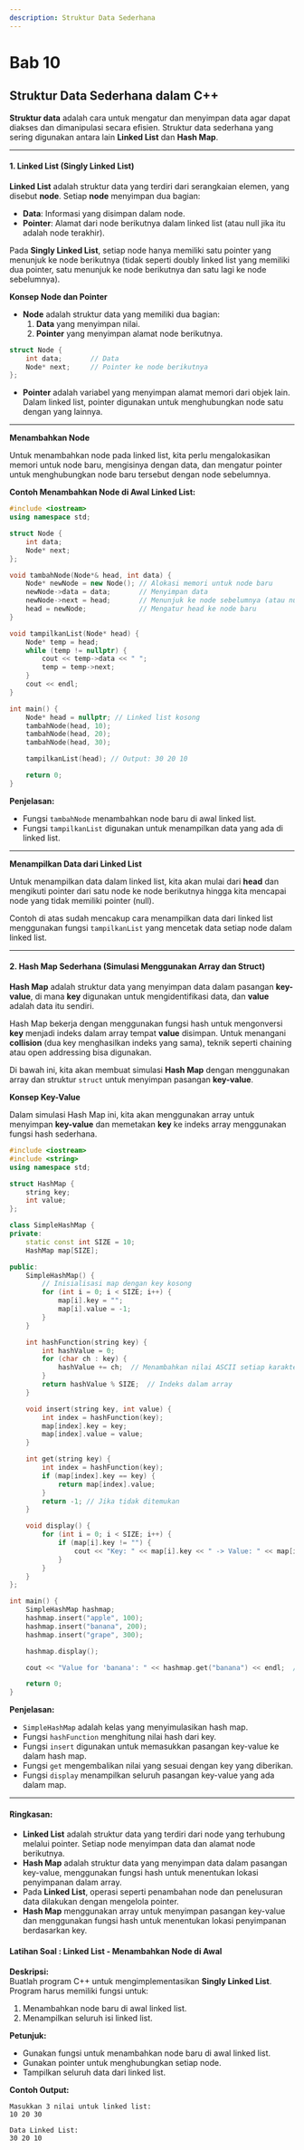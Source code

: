 ```yaml
---
description: Struktur Data Sederhana
---
```


# Bab 10

## **Struktur Data Sederhana dalam C++**

**Struktur data** adalah cara untuk mengatur dan menyimpan data agar dapat diakses dan dimanipulasi secara efisien. Struktur data sederhana yang sering digunakan antara lain **Linked List** dan **Hash Map**.

***

#### **1. Linked List (Singly Linked List)**

**Linked List** adalah struktur data yang terdiri dari serangkaian elemen, yang disebut **node**. Setiap **node** menyimpan dua bagian:

* **Data**: Informasi yang disimpan dalam node.
* **Pointer**: Alamat dari node berikutnya dalam linked list (atau null jika itu adalah node terakhir).

Pada **Singly Linked List**, setiap node hanya memiliki satu pointer yang menunjuk ke node berikutnya (tidak seperti doubly linked list yang memiliki dua pointer, satu menunjuk ke node berikutnya dan satu lagi ke node sebelumnya).

**Konsep Node dan Pointer**

* **Node** adalah struktur data yang memiliki dua bagian:
  1. **Data** yang menyimpan nilai.
  2. **Pointer** yang menyimpan alamat node berikutnya.

```cpp
struct Node {
    int data;       // Data
    Node* next;     // Pointer ke node berikutnya
};
```

* **Pointer** adalah variabel yang menyimpan alamat memori dari objek lain. Dalam linked list, pointer digunakan untuk menghubungkan node satu dengan yang lainnya.

***

**Menambahkan Node**

Untuk menambahkan node pada linked list, kita perlu mengalokasikan memori untuk node baru, mengisinya dengan data, dan mengatur pointer untuk menghubungkan node baru tersebut dengan node sebelumnya.

**Contoh Menambahkan Node di Awal Linked List:**

```cpp
#include <iostream>
using namespace std;

struct Node {
    int data;
    Node* next;
};

void tambahNode(Node*& head, int data) {
    Node* newNode = new Node(); // Alokasi memori untuk node baru
    newNode->data = data;       // Menyimpan data
    newNode->next = head;       // Menunjuk ke node sebelumnya (atau null jika list kosong)
    head = newNode;             // Mengatur head ke node baru
}

void tampilkanList(Node* head) {
    Node* temp = head;
    while (temp != nullptr) {
        cout << temp->data << " ";
        temp = temp->next;
    }
    cout << endl;
}

int main() {
    Node* head = nullptr; // Linked list kosong
    tambahNode(head, 10);
    tambahNode(head, 20);
    tambahNode(head, 30);

    tampilkanList(head); // Output: 30 20 10

    return 0;
}
```

**Penjelasan:**

* Fungsi `tambahNode` menambahkan node baru di awal linked list.
* Fungsi `tampilkanList` digunakan untuk menampilkan data yang ada di linked list.

***

**Menampilkan Data dari Linked List**

Untuk menampilkan data dalam linked list, kita akan mulai dari **head** dan mengikuti pointer dari satu node ke node berikutnya hingga kita mencapai node yang tidak memiliki pointer (null).

Contoh di atas sudah mencakup cara menampilkan data dari linked list menggunakan fungsi `tampilkanList` yang mencetak data setiap node dalam linked list.

***

#### **2. Hash Map Sederhana (Simulasi Menggunakan Array dan Struct)**

**Hash Map** adalah struktur data yang menyimpan data dalam pasangan **key-value**, di mana **key** digunakan untuk mengidentifikasi data, dan **value** adalah data itu sendiri.

Hash Map bekerja dengan menggunakan fungsi hash untuk mengonversi **key** menjadi indeks dalam array tempat **value** disimpan. Untuk menangani **collision** (dua key menghasilkan indeks yang sama), teknik seperti chaining atau open addressing bisa digunakan.

Di bawah ini, kita akan membuat simulasi **Hash Map** dengan menggunakan array dan struktur `struct` untuk menyimpan pasangan **key-value**.

**Konsep Key-Value**

Dalam simulasi Hash Map ini, kita akan menggunakan array untuk menyimpan **key-value** dan memetakan **key** ke indeks array menggunakan fungsi hash sederhana.

```cpp
#include <iostream>
#include <string>
using namespace std;

struct HashMap {
    string key;
    int value;
};

class SimpleHashMap {
private:
    static const int SIZE = 10;
    HashMap map[SIZE];

public:
    SimpleHashMap() {
        // Inisialisasi map dengan key kosong
        for (int i = 0; i < SIZE; i++) {
            map[i].key = "";
            map[i].value = -1;
        }
    }

    int hashFunction(string key) {
        int hashValue = 0;
        for (char ch : key) {
            hashValue += ch;  // Menambahkan nilai ASCII setiap karakter
        }
        return hashValue % SIZE;  // Indeks dalam array
    }

    void insert(string key, int value) {
        int index = hashFunction(key);
        map[index].key = key;
        map[index].value = value;
    }

    int get(string key) {
        int index = hashFunction(key);
        if (map[index].key == key) {
            return map[index].value;
        }
        return -1; // Jika tidak ditemukan
    }

    void display() {
        for (int i = 0; i < SIZE; i++) {
            if (map[i].key != "") {
                cout << "Key: " << map[i].key << " -> Value: " << map[i].value << endl;
            }
        }
    }
};

int main() {
    SimpleHashMap hashmap;
    hashmap.insert("apple", 100);
    hashmap.insert("banana", 200);
    hashmap.insert("grape", 300);

    hashmap.display();

    cout << "Value for 'banana': " << hashmap.get("banana") << endl;  // Output: 200

    return 0;
}
```

**Penjelasan:**

* `SimpleHashMap` adalah kelas yang menyimulasikan hash map.
* Fungsi `hashFunction` menghitung nilai hash dari key.
* Fungsi `insert` digunakan untuk memasukkan pasangan key-value ke dalam hash map.
* Fungsi `get` mengembalikan nilai yang sesuai dengan key yang diberikan.
* Fungsi `display` menampilkan seluruh pasangan key-value yang ada dalam map.

***

#### **Ringkasan:**

* **Linked List** adalah struktur data yang terdiri dari node yang terhubung melalui pointer. Setiap node menyimpan data dan alamat node berikutnya.
* **Hash Map** adalah struktur data yang menyimpan data dalam pasangan key-value, menggunakan fungsi hash untuk menentukan lokasi penyimpanan dalam array.
* Pada **Linked List**, operasi seperti penambahan node dan penelusuran data dilakukan dengan mengelola pointer.
* **Hash Map** menggunakan array untuk menyimpan pasangan key-value dan menggunakan fungsi hash untuk menentukan lokasi penyimpanan berdasarkan key.

#### **Latihan Soal : Linked List - Menambahkan Node di Awal**

**Deskripsi:**\
Buatlah program C++ untuk mengimplementasikan **Singly Linked List**. Program harus memiliki fungsi untuk:

1. Menambahkan node baru di awal linked list.
2. Menampilkan seluruh isi linked list.

**Petunjuk:**

* Gunakan fungsi untuk menambahkan node baru di awal linked list.
* Gunakan pointer untuk menghubungkan setiap node.
* Tampilkan seluruh data dari linked list.

**Contoh Output:**

```
Masukkan 3 nilai untuk linked list:
10 20 30

Data Linked List: 
30 20 10
```
